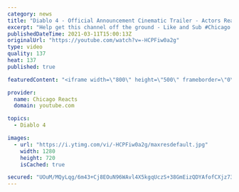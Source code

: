 ```yaml
---
category: news
title: "Diablo 4 - Official Announcement Cinematic Trailer - Actors React"
excerpt: "Help get this channel off the ground - Like and Sub #Chicago #Blind #React."
publishedDateTime: 2021-03-11T15:00:13Z
originalUrl: "https://youtube.com/watch?v=-HCPFiw0a2g"
type: video
quality: 137
heat: 137
published: true

featuredContent: "<iframe width=\"800\" height=\"500\" frameborder=\"0\" src=\"https://www.youtube.com/embed/-HCPFiw0a2g\" allow=\"accelerometer; autoplay; encrypted-media; gyroscope; picture-in-picture\" allowfullscreen></iframe>"

provider:
  name: Chicago Reacts
  domain: youtube.com

topics:
  - Diablo 4

images:
  - url: "https://i.ytimg.com/vi/-HCPFiw0a2g/maxresdefault.jpg"
    width: 1280
    height: 720
    isCached: true

secured: "UOuM/MQyLqg/6m43+Cj8EOuN96WAvl4X5kgqUczS+38GmEizQDYAfofCXjz73WQIUJUrhwXlzmikB8yIUJGjsy60D+6uHA+bqwGAon4MKIrftWTLFsxacwvmcWzEtNysQvTSlWAkU2fOnay9Ekepa3UkF2+OCV74dB2RYNhkfZiogrz/iDUfLq2KiiBxDIzMXdiRj0l/MNEcVH5ELVb9b7KFTBjtSarLpS+yjL1d0G3N33axiK3QtZNxO4uO09BJb8K7baW14j9d7Zqj5+3FxJuD4tHPF/Q0OSsyy0R5Rn/+DguvXV5OWjVMDTtq9BUxa2KBQg8gLkGKIxY4eChRyk6l5rvlm+qVmK6uKTZ9SoXBUvZsNspqFuNiVGm6JyQGa2fL/4JPoOS+daZtUPZKVH5Zo9QtU3wUp+lxXizABDXKlOf/mF7wZRgEMiMOgjdB;DKnnIyufiHmZCDxxJNyevA=="
---
```



